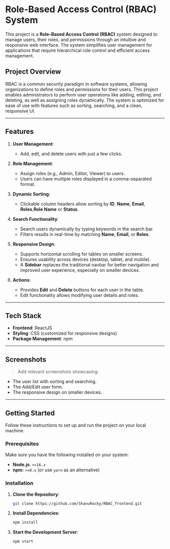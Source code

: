 # Role-Based Access Control (RBAC) System

This project is a **Role-Based Access Control (RBAC)** system designed to manage users, their roles, and permissions through an intuitive and responsive web interface. The system simplifies user management for applications that require hierarchical role control and efficient access management.

## Project Overview

RBAC is a common security paradigm in software systems, allowing organizations to define roles and permissions for their users. This project enables administrators to perform user operations like adding, editing, and deleting, as well as assigning roles dynamically. The system is optimized for ease of use with features such as sorting, searching, and a clean, responsive UI.

---

## Features

1. **User Management**:
   - Add, edit, and delete users with just a few clicks.

2. **Role Management**:
   - Assign roles (e.g., Admin, Editor, Viewer) to users.
   - Users can have multiple roles displayed in a comma-separated format.

3. **Dynamic Sorting**:
   - Clickable column headers allow sorting by **ID**, **Name**, **Email**, **Roles**,**Role Name** or **Status**.

4. **Search Functionality**:
   - Search users dynamically by typing keywords in the search bar.
   - Filters results in real-time by matching **Name**, **Email**, or **Roles**.

5. **Responsive Design**:
   - Supports horizontal scrolling for tables on smaller screens.
   - Ensures usability across devices (desktop, tablet, and mobile).
   - A **Sidebar** replaces the traditional navbar for better navigation and improved user experience,  especially on smaller devices.


6. **Actions**:
   - Provides **Edit** and **Delete** buttons for each user in the table.
   - Edit functionality allows modifying user details and roles.

---

## Tech Stack

- **Frontend**: ReactJS
- **Styling**: CSS (customized for responsive designs)
- **Package Management**: npm

---

## Screenshots

> Add relevant screenshots showcasing:
- The user list with sorting and searching.
- The Add/Edit user form.
- The responsive design on smaller devices.

---

## Getting Started
 
Follow these instructions to set up and run the project on your local machine.

### Prerequisites

Make sure you have the following installed on your system:
- **Node.js**: `>=16.x`
- **npm**: `>=8.x` (or use `yarn` as an alternative)

### Installation

1. **Clone the Repository**:
   ```bash
   git clone https://github.com/ShanuRocky/RBAC_frontend.git
2. **Install Dependencies**:
   ```bash
   npm install
3. **Start the Development Server**:
   ```bash
   npm start

